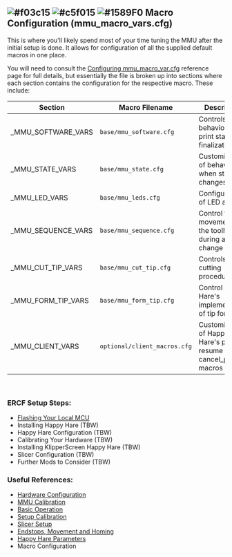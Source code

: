 ## ![#f03c15](https://github.com/moggieuk/Happy-Hare/wiki/resources/f03c15.png) ![#c5f015](https://github.com/moggieuk/Happy-Hare/wiki/resources/c5f015.png) ![#1589F0](https://github.com/moggieuk/Happy-Hare/wiki/resources/1589F0.png) Macro Configuration (mmu\_macro\_vars.cfg)

This is where you'll likely spend most of your time tuning the MMU after the initial setup is done.  It allows for configuration of all the supplied default macros in one place.

You will need to consult the [Configuring mmu\_macro\_var.cfg](https://github.com/moggieuk/Happy-Hare/wiki/Configuring-mmu_macro_vars.cfg) reference page for full details, but essentially the file is broken up into sections where each section contains the configuration for the respective macro. These include:

| Section | Macro Filename | Description |
| ------- | -------------- | ----------- |
| \_MMU\_SOFTWARE\_VARS | `base/mmu_software.cfg` | Controls the behavior of the print start and finalization |
| \_MMU\_STATE\_VARS | `base/mmu_state.cfg` | Customization of behavior when state changes |
| \_MMU\_LED\_VARS | `base/mmu_leds.cfg` | Configuration of LED actions |
| \_MMU\_SEQUENCE\_VARS | `base/mmu_sequence.cfg` | Control the movement of the toolhead during a tool change |
| \_MMU\_CUT\_TIP\_VARS | `base/mmu_cut_tip.cfg` | Controls the tip cutting procedure |
| \_MMU\_FORM\_TIP\_VARS | `base/mmu_form_tip.cfg` | Control Happy Hare's implementation of tip forming |
| \_MMU\_CLIENT\_VARS | `optional/client_macros.cfg` | Customization of Happy Hare's pause, resume and cancel\_print macros |

<br>

### ERCF Setup Steps:
- [Flashing Your Local MCU](https://github.com/Enraged-Rabbit-Community/ERCFv2.5/blob/main/Documentation/Flashing-Local-MCU.md)
- Installing Happy Hare (TBW)
- Happy Hare Configuration (TBW)
- Calibrating Your Hardware (TBW)
- Installing KlipperScreen Happy Hare (TBW)
- Slicer Configuration (TBW)
- Further Mods to Consider (TBW)

### Useful References:
- [Hardware Configuration](https://github.com/Enraged-Rabbit-Community/ERCFv2.5/blob/main/Documentation/Hardware-Configuration.md)
- [MMU Calibration](https://github.com/Enraged-Rabbit-Community/ERCFv2.5/blob/main/Documentation/MMU-Calibration.md)
- [Basic Operation](https://github.com/Enraged-Rabbit-Community/ERCFv2.5/blob/main/Documentation/Basic-Operation.md)
- [Setup Calibration](https://github.com/Enraged-Rabbit-Community/ERCFv2.5/blob/main/Documentation/Setup_Calibration.md)
- [Slicer Setup](https://github.com/Enraged-Rabbit-Community/ERCFv2.5/blob/main/Documentation/Slicer-Setup.md)
- [Endstops, Movement and Homing](https://github.com/Enraged-Rabbit-Community/ERCFv2.5/blob/main/Documentation/Movement-and-Homing.md)
- [Happy Hare Parameters](https://github.com/Enraged-Rabbit-Community/ERCFv2.5/blob/main/Documentation/Happy-Hare-Parameters.md)
- Macro Configuration